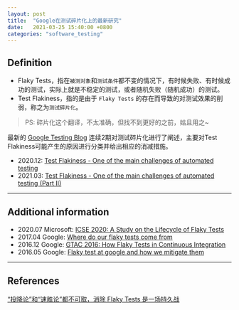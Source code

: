 ```yaml
---
layout: post
title:  "Google在测试碎片化上的最新研究"
date:   2021-03-25 15:40:00 +0800
categories: "software_testing"
---
```


## Definition
- Flaky Tests，指在`被测对象`和`测试条件`都不变的情况下，有时候失败、有时候成功的测试，实际上就是不稳定的测试，或者随机失败（随机成功）的测试。
- Test Flakiness，指的是由于 `Flaky Tests` 的存在而导致的对测试效果的削弱，称之为`测试碎片化`。

> PS: 碎片化这个翻译，不太准确，但找不到更好的之前，姑且用之~

最新的 [Google Testing Blog](https://testing.googleblog.com/) 连续2期对测试碎片化进行了阐述，主要对Test Flakiness可能产生的原因进行分类并给出相应的消减措施。

- 2020.12: [Test Flakiness - One of the main challenges of automated testing](https://testing.googleblog.com/2020/12/test-flakiness-one-of-main-challenges.html)
- 2021.03: [Test Flakiness - One of the main challenges of automated testing (Part II)](https://testing.googleblog.com/2021/03/test-flakiness-one-of-main-challenges.html)

---

## Additional information

- 2020.07 Microsoft: [ICSE 2020: A Study on the Lifecycle of Flaky Tests](https://www.microsoft.com/en-us/research/publication/a-study-on-the-lifecycle-of-flaky-tests/)
- 2017.04 Google: [Where do our flaky tests come from](https://testing.googleblog.com/2016/05/flaky-tests-at-google-and-how-we.html)
- 2016.12 Google: [GTAC 2016: How Flaky Tests in Continuous Integration](https://www.youtube.com/watch?v=CrzpkF1-VsA)
- 2016.05 Google: [Flaky test at google and how we mitigate them](https://testing.googleblog.com/2016/05/flaky-tests-at-google-and-how-we.html)

---

## References
[“投降论”和“速胜论”都不可取，消除 Flaky Tests 是一场持久战](https://mp.weixin.qq.com/s?__biz=MzI4NzczNjkxOQ==&mid=2247483868&idx=1&sn=142ba79e3ecfadd721c1cdec53641d2c&chksm=ebc854e4dcbfddf2)
